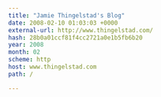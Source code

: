 ```yaml
---
title: "Jamie Thingelstad's Blog"
date: 2008-02-10 01:03:03 +0000
external-url: http://www.thingelstad.com/
hash: 28b0a01ccf81f4cc2721a0e1b5fb6b20
year: 2008
month: 02
scheme: http
host: www.thingelstad.com
path: /

---
```



